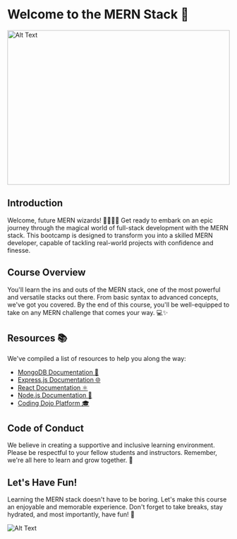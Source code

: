 # Welcome to the MERN Stack 🚀



<img src="https://thereadersea.com/wp-content/uploads/2023/05/mern-stack.png" alt="Alt Text" width="100%" height="350">

## Introduction
Welcome, future MERN wizards! 🧙‍♂️🧙‍♀️ Get ready to embark on an epic journey through the magical world of full-stack development with the MERN stack. This bootcamp is designed to transform you into a skilled MERN developer, capable of tackling real-world projects with confidence and finesse.

## Course Overview
You'll learn the ins and outs of the MERN stack, one of the most powerful and versatile stacks out there. From basic syntax to advanced concepts, we've got you covered. By the end of this course, you'll be well-equipped to take on any MERN challenge that comes your way. 💻✨

## Resources 📚
We've compiled a list of resources to help you along the way:
- [MongoDB Documentation 📖](https://docs.mongodb.com/)
- [Express.js Documentation 🌐](https://expressjs.com/)
- [React Documentation ⚛️](https://reactjs.org/docs/getting-started.html)
- [Node.js Documentation 📘](https://nodejs.org/en/docs/)
- [Coding Dojo Platform 🎓](https://login.codingdojo.africa/dashboard)

## Code of Conduct
We believe in creating a supportive and inclusive learning environment. Please be respectful to your fellow students and instructors. Remember, we're all here to learn and grow together. 🌱

## Let's Have Fun!
Learning the MERN stack doesn't have to be boring. Let's make this course an enjoyable and memorable experience. Don't forget to take breaks, stay hydrated, and most importantly, have fun! 🎉

![Alt Text](https://i.pinimg.com/originals/81/17/8b/81178b47a8598f0c81c4799f2cdd4057.gif)

